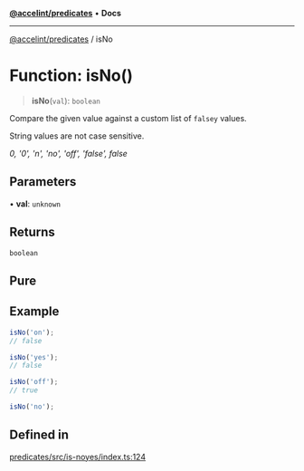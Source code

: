 [**@accelint/predicates**](../README.md) • **Docs**

***

[@accelint/predicates](../README.md) / isNo

# Function: isNo()

> **isNo**(`val`): `boolean`

Compare the given value against a custom list of `falsey` values.

String values are not case sensitive.

_0, '0', 'n', 'no', 'off', 'false', false_

## Parameters

• **val**: `unknown`

## Returns

`boolean`

## Pure

## Example

```ts
isNo('on');
// false

isNo('yes');
// false

isNo('off');
// true

isNo('no');
```

## Defined in

[predicates/src/is-noyes/index.ts:124](https://github.com/gohypergiant/standard-toolkit/blob/258694cea8ed8bbd956b3cf5da47c2c9debcf127/packages/predicates/src/is-noyes/index.ts#L124)
